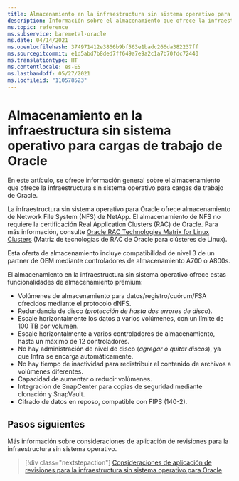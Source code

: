 ```yaml
---
title: Almacenamiento en la infraestructura sin sistema operativo para cargas de trabajo de Oracle
description: Información sobre el almacenamiento que ofrece la infraestructura sin sistema operativo para cargas de trabajo de Oracle.
ms.topic: reference
ms.subservice: baremetal-oracle
ms.date: 04/14/2021
ms.openlocfilehash: 374971412e3866b9bf563e1badc266da382237ff
ms.sourcegitcommit: e1d5abd7b8ded7ff649a7e9a2c1a7b70fdc72440
ms.translationtype: HT
ms.contentlocale: es-ES
ms.lasthandoff: 05/27/2021
ms.locfileid: "110578523"
---
```

# <a name="storage-on-baremetal-for-oracle-workloads"></a>Almacenamiento en la infraestructura sin sistema operativo para cargas de trabajo de Oracle

En este artículo, se ofrece información general sobre el almacenamiento que ofrece la infraestructura sin sistema operativo para cargas de trabajo de Oracle.

La infraestructura sin sistema operativo para Oracle ofrece almacenamiento de Network File System (NFS) de NetApp. El almacenamiento de NFS no requiere la certificación Real Application Clusters (RAC) de Oracle. Para más información, consulte [Oracle RAC Technologies Matrix for Linux Clusters](https://www.oracle.com/database/technologies/tech-generic-linux-new.html) (Matriz de tecnologías de RAC de Oracle para clústeres de Linux).

Esta oferta de almacenamiento incluye compatibilidad de nivel 3 de un partner de OEM mediante controladores de almacenamiento A700 o A800s.

El almacenamiento en la infraestructura sin sistema operativo ofrece estas funcionalidades de almacenamiento prémium:

- Volúmenes de almacenamiento para datos/registro/cuórum/FSA ofrecidos mediante el protocolo dNFS.
- Redundancia de disco (*protección de hasta dos errores de disco*).
- Escale horizontalmente los datos a varios volúmenes, con un límite de 100 TB por volumen.
- Escale horizontalmente a varios controladores de almacenamiento, hasta un máximo de 12 controladores.
- No hay administración de nivel de disco (*agregar o quitar discos*), ya que Infra se encarga automáticamente.
- No hay tiempo de inactividad para redistribuir el contenido de archivos a volúmenes diferentes.
- Capacidad de aumentar o reducir volúmenes.
- Integración de SnapCenter para copias de seguridad mediante clonación y SnapVault.
- Cifrado de datos en reposo, compatible con FIPS (140-2).

## <a name="next-steps"></a>Pasos siguientes

Más información sobre consideraciones de aplicación de revisiones para la infraestructura sin sistema operativo.

> [!div class="nextstepaction"]
> [Consideraciones de aplicación de revisiones para la infraestructura sin sistema operativo para Oracle](oracle-baremetal-patching.md)

